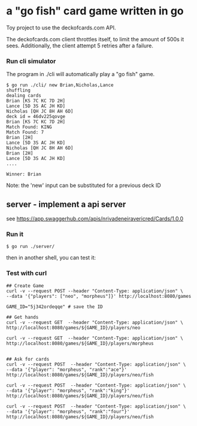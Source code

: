 # a "go fish" card game written in go

Toy project to use the deckofcards.com API.

The deckofcards.com client throttles itself, to limit the amount of 500s it sees.  Additionally, the client attempt 5 retries after a failure.

### Run cli simulator

The program in ./cli will automatically play a "go fish" game.

```shell
$ go run ./cli/ new Brian,Nicholas,Lance
shuffling
dealing cards
Brian [KS 7C KC 7D 2H]
Lance [5D 3S AC JH KD]
Nicholas [QH JC 8H AH 6D]
deck id = 46dv225qovge
Brian [KS 7C KC 7D 2H]
Match Found: KING
Match Found: 7
Brian [2H]
Lance [5D 3S AC JH KD]
Nicholas [QH JC 8H AH 6D]
Brian [2H]
Lance [5D 3S AC JH KD]
....

Winner: Brian

```

Note: the 'new' input can be substituted for a previous deck ID 


## server - implement a api server


see https://app.swaggerhub.com/apis/nrivadeneiravericred/Cards/1.0.0

### Run it

```shell
$ go run ./server/
```
then in another shell, you can test it: 

### Test with curl
```shell
## Create Game
curl -v --request POST --header "Content-Type: application/json" \
--data '{"players": ["neo", "morpheus"]}' http://localhost:8080/games

GAME_ID="5j342ordeqqe" # save the ID  

## Get hands
curl -v --request GET  --header "Content-Type: application/json" \
http://localhost:8080/games/${GAME_ID}/players/neo

curl -v --request GET  --header "Content-Type: application/json" \
http://localhost:8080/games/${GAME_ID}/players/morpheus


## Ask for cards
curl -v --request POST  --header "Content-Type: application/json" \
--data '{"player": "morpheus", "rank":"ace"}' http://localhost:8080/games/${GAME_ID}/players/neo/fish

curl -v --request POST  --header "Content-Type: application/json" \
--data '{"player": "morpheus", "rank":"king"}' http://localhost:8080/games/${GAME_ID}/players/neo/fish

curl -v --request POST  --header "Content-Type: application/json" \
--data '{"player": "morpheus", "rank":"four"}' http://localhost:8080/games/${GAME_ID}/players/neo/fish
```

